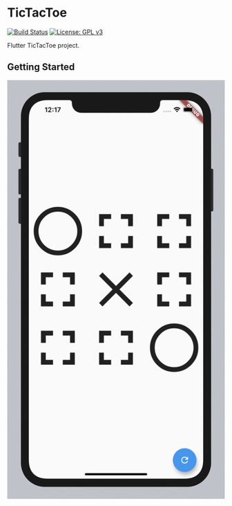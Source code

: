 # TicTacToe

[![Build Status](https://travis-ci.com/dpronin/TicTacToe.svg?branch=master)](https://travis-ci.com/dpronin/TicTacToe)
[![License: GPL v3](https://img.shields.io/badge/License-GPLv3-blue.svg)](https://www.gnu.org/licenses/gpl-3.0)

Flutter TicTacToe project.

## Getting Started

![Emulator screenshot](https://github.com/dpronin/TicTacToe/blob/master/screenshot.png)

